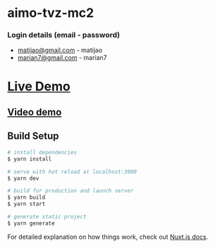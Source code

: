 # aimo-tvz-mc2

### Login details (email - password)
- matijao@gmail.com - matijao
- marian7@gmail.com - marian7

# [Live Demo](https://aimo.vercel.app/)
## [Video demo](https://drive.google.com/file/d/1ITTM1MtM4C6A6bD3ynGGoectzaLLFwp6/view)

## Build Setup

```bash
# install dependencies
$ yarn install

# serve with hot reload at localhost:3000
$ yarn dev

# build for production and launch server
$ yarn build
$ yarn start

# generate static project
$ yarn generate
```

For detailed explanation on how things work, check out [Nuxt.js docs](https://nuxtjs.org).
